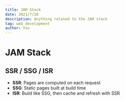 ```yaml
---
title: JAM Stack
date: 2021/7/26
description: Anything related to the JAM stack
tag: web development
author: You
---
```


# JAM Stack

## SSR / SSG / ISR

- **SSR**: Pages are computed on each request
- **SSG**: Static pages built at build time
- **ISR**: Build like SSG, then cache and refresh with SSR
